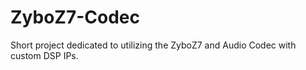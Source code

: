 # ZyboZ7-Codec
Short project dedicated to utilizing the ZyboZ7 and Audio Codec with custom DSP IPs. 
